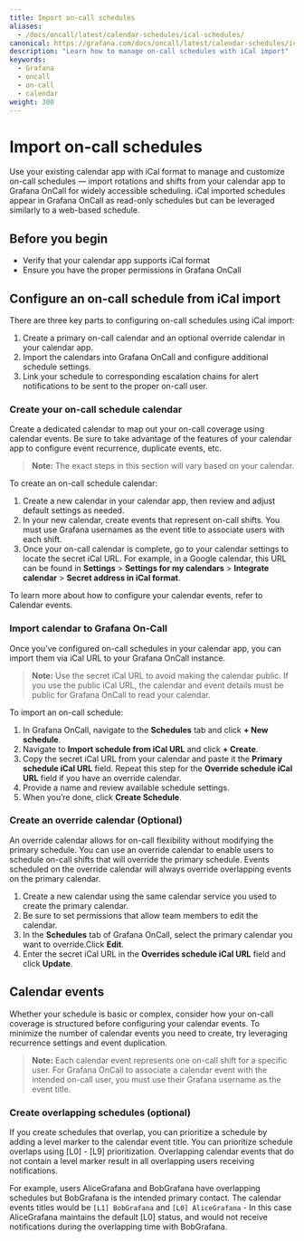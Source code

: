```yaml
---
title: Import on-call schedules
aliases:
  - /docs/oncall/latest/calendar-schedules/ical-schedules/
canonical: https://grafana.com/docs/oncall/latest/calendar-schedules/ical-schedules/
description: "Learn how to manage on-call schedules with iCal import"
keywords:
  - Grafana
  - oncall
  - on-call
  - calendar 
weight: 300
---
```


# Import on-call schedules

Use your existing calendar app with iCal format to manage and customize on-call schedules — import rotations and shifts from your calendar app to Grafana OnCall for widely accessible scheduling. iCal imported schedules appear in Grafana OnCall as read-only schedules but can be leveraged similarly to a web-based schedule.

## Before you begin

- Verify that your calendar app supports iCal format 
- Ensure you have the proper permissions in Grafana OnCall

## Configure an on-call schedule from iCal import

There are three key parts to configuring on-call schedules using iCal import:
1. Create a primary on-call calendar and an optional override calendar in your calendar app.
1. Import the calendars into Grafana OnCall and configure additional schedule settings.
1. Link your schedule to corresponding escalation chains for alert notifications to be sent to the proper on-call user.

### Create your on-call schedule calendar

Create a dedicated calendar to map out your on-call coverage using calendar events. Be sure to take advantage of the features of your calendar app to configure event recurrence, duplicate events, etc. 

>**Note:** The exact steps in this section will vary based on your calendar.

To create an on-call schedule calendar:

1. Create a new calendar in your calendar app, then review and adjust default settings as needed. 
1. In your new calendar, create events that represent on-call shifts. You must use Grafana usernames as the event title to associate users with each shift.
1. Once your on-call calendar is complete, go to your calendar settings to locate the secret iCal URL. For example, in a Google calendar, this URL can be found in **Settings** > **Settings for my calendars** > **Integrate calendar** > **Secret address in iCal format**.

To learn more about how to configure your calendar events, refer to Calendar events.

### Import calendar to Grafana On-Call

Once you’ve configured on-call schedules in your calendar app, you can import them via iCal URL to your Grafana OnCall instance.

>**Note:** Use the secret iCal URL to avoid making the calendar public. If you use the public iCal URL, the calendar and event details must be public for Grafana OnCall to read your calendar. 

To import an on-call schedule:

1. In Grafana OnCall, navigate to the **Schedules** tab and click **+ New schedule**.
1. Navigate to **Import schedule from iCal URL** and click **+ Create**.
1. Copy the secret iCal URL from your calendar and paste it the **Primary schedule iCal URL** field. Repeat this step for the **Override schedule iCal URL** field if you have an override calendar.
1. Provide a name and review available schedule settings.
1. When you’re done, click **Create Schedule**.


### Create an override calendar (Optional)

An override calendar allows for on-call flexibility without modifying the primary schedule. You can use an override calendar to enable users to schedule on-call shifts that will override the primary schedule. Events scheduled on the override calendar will always override overlapping events on the primary calendar.

1. Create a new calendar using the same calendar service you used to create the primary calendar.
1. Be sure to set permissions that allow team members to edit the calendar.
1. In the **Schedules** tab of Grafana OnCall, select the primary calendar you want to override.Click **Edit**.
1. Enter the secret iCal URL in the **Overrides schedule iCal URL** field and click **Update**.

## Calendar events

Whether your schedule is basic or complex, consider how your on-call coverage is structured before configuring your calendar events. To minimize the number of calendar events you need to create, try leveraging recurrence settings and event duplication. 

> **Note:** Each calendar event represents one on-call shift for a specific user. For Grafana OnCall to associate a calendar event with the intended on-call user, you must use their Grafana username as the event title.  

### Create overlapping schedules (optional)

If you create schedules that overlap, you can prioritize a schedule by adding a level marker to the calendar event title. You can prioritize schedule overlaps using [L0] - [L9] prioritization. Overlapping calendar events that do not contain a level marker result in all overlapping users receiving notifications. 

For example, users AliceGrafana and BobGrafana have overlapping schedules but BobGrafana is the intended primary contact. The calendar events titles would be `[L1] BobGrafana` and `[L0] AliceGrafana` - In this case AliceGrafana maintains the default [L0] status, and would not receive notifications during the overlapping time with BobGrafana. 
